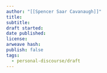 ```yaml
---
author: "[[Spencer Saar Cavanaugh]]"
title: 
subtitle: 
draft started: 
date published: 
license: 
arweave hash: 
publish: false
tags:
  - personal-discourse/draft
---
```

